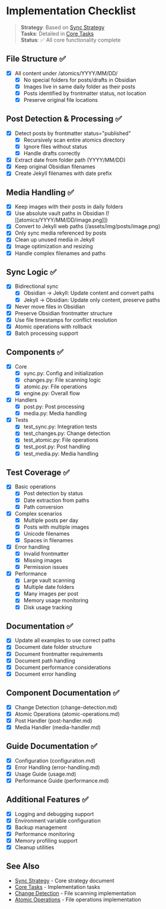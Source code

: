 # Implementation Checklist

> **Strategy**: Based on [Sync Strategy](../sync-strategy.md)  
> **Tasks**: Detailed in [Core Tasks](core-tasks.md)  
> **Status**: ✅ All core functionality complete

## File Structure ✅
- [x] All content under /atomics/YYYY/MM/DD/
  - [x] No special folders for posts/drafts in Obsidian
  - [x] Images live in same daily folder as their posts
  - [x] Posts identified by frontmatter status, not location
  - [x] Preserve original file locations

## Post Detection & Processing ✅
- [x] Detect posts by frontmatter status="published"
  - [x] Recursively scan entire atomics directory
  - [x] Ignore files without status
  - [x] Handle drafts correctly
- [x] Extract date from folder path (YYYY/MM/DD)
- [x] Keep original Obsidian filenames
- [x] Create Jekyll filenames with date prefix

## Media Handling ✅
- [x] Keep images with their posts in daily folders
- [x] Use absolute vault paths in Obsidian (![[atomics/YYYY/MM/DD/image.png]])
- [x] Convert to Jekyll web paths (/assets/img/posts/image.png)
- [x] Only sync media referenced by posts
- [x] Clean up unused media in Jekyll
- [x] Image optimization and resizing
- [x] Handle complex filenames and paths

## Sync Logic ✅
- [x] Bidirectional sync
  - [x] Obsidian → Jekyll: Update content and convert paths
  - [x] Jekyll → Obsidian: Update only content, preserve paths
- [x] Never move files in Obsidian
- [x] Preserve Obsidian frontmatter structure
- [x] Use file timestamps for conflict resolution
- [x] Atomic operations with rollback
- [x] Batch processing support

## Components ✅
- [x] Core
  - [x] sync.py: Config and initialization
  - [x] changes.py: File scanning logic
  - [x] atomic.py: File operations
  - [x] engine.py: Overall flow
- [x] Handlers
  - [x] post.py: Post processing
  - [x] media.py: Media handling
- [x] Tests
  - [x] test_sync.py: Integration tests
  - [x] test_changes.py: Change detection
  - [x] test_atomic.py: File operations
  - [x] test_post.py: Post handling
  - [x] test_media.py: Media handling

## Test Coverage ✅
- [x] Basic operations
  - [x] Post detection by status
  - [x] Date extraction from paths
  - [x] Path conversion
- [x] Complex scenarios
  - [x] Multiple posts per day
  - [x] Posts with multiple images
  - [x] Unicode filenames
  - [x] Spaces in filenames
- [x] Error handling
  - [x] Invalid frontmatter
  - [x] Missing images
  - [x] Permission issues
- [x] Performance
  - [x] Large vault scanning
  - [x] Multiple date folders
  - [x] Many images per post
  - [x] Memory usage monitoring
  - [x] Disk usage tracking

## Documentation ✅
- [x] Update all examples to use correct paths
- [x] Document date folder structure
- [x] Document frontmatter requirements
- [x] Document path handling
- [x] Document performance considerations
- [x] Document error handling

## Component Documentation ✅
- [x] Change Detection (change-detection.md)
- [x] Atomic Operations (atomic-operations.md)
- [x] Post Handler (post-handler.md)
- [x] Media Handler (media-handler.md)

## Guide Documentation ✅
- [x] Configuration (configuration.md)
- [x] Error Handling (error-handling.md)
- [x] Usage Guide (usage.md)
- [x] Performance Guide (performance.md)

## Additional Features ✅
- [x] Logging and debugging support
- [x] Environment variable configuration
- [x] Backup management
- [x] Performance monitoring
- [x] Memory profiling support
- [x] Cleanup utilities

## See Also
- [Sync Strategy](../sync-strategy.md) - Core strategy document
- [Core Tasks](core-tasks.md) - Implementation tasks
- [Change Detection](../../components/change-detection.md) - File scanning implementation
- [Atomic Operations](../../components/atomic-operations.md) - File operations implementation